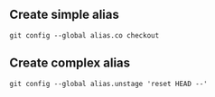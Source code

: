 ## Create simple alias
````
git config --global alias.co checkout
````
## Create complex alias
````
git config --global alias.unstage 'reset HEAD --'
````

